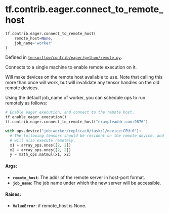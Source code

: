 <div itemscope itemtype="http://developers.google.com/ReferenceObject">
<meta itemprop="name" content="tf.contrib.eager.connect_to_remote_host" />
<meta itemprop="path" content="Stable" />
</div>

# tf.contrib.eager.connect_to_remote_host

``` python
tf.contrib.eager.connect_to_remote_host(
    remote_host=None,
    job_name='worker'
)
```



Defined in [`tensorflow/contrib/eager/python/remote.py`](https://www.tensorflow.org/code/tensorflow/contrib/eager/python/remote.py).

Connects to a single machine to enable remote execution on it.

Will make devices on the remote host available to use. Note that calling this
more than once will work, but will invalidate any tensor handles on the old
remote devices.

Using the default job_name of worker, you can schedule ops to run remotely as
follows:
```python
# Enable eager execution, and connect to the remote host.
tf.enable_eager_execution()
tf.contrib.eager.connect_to_remote_host("exampleaddr.com:9876")

with ops.device("job:worker/replica:0/task:1/device:CPU:0"):
  # The following tensors should be resident on the remote device, and the op
  # will also execute remotely.
  x1 = array_ops.ones([2, 2])
  x2 = array_ops.ones([2, 2])
  y = math_ops.matmul(x1, x2)
```

#### Args:

* <b>`remote_host`</b>: The addr of the remote server in host-port format.
* <b>`job_name`</b>: The job name under which the new server will be accessible.


#### Raises:

* <b>`ValueError`</b>: if remote_host is None.